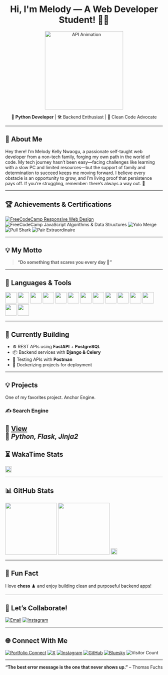 <!-- Melody Kelly Nwaogu | Profile README -->

<h1 align="center">
  Hi, I'm Melody — A Web Developer Student! 👋🐍
</h1>

<p align="center">
  <img src="https://github.com/TAJ2003/TAJ2003/blob/main/api.gif" width="250" alt="API Animation"/>
</p>

<p align="center">
  🚀 <b>Python Developer</b> | 🛠️ Backend Enthusiast | 🌟 Clean Code Advocate
</p>

---

## 🌱 About Me

Hey there! I’m Melody Kelly Nwaogu, a passionate self-taught web developer from a non-tech family, forging my own path in the world of code. My tech journey hasn’t been easy—facing challenges like learning with a slow PC and limited resources—but the support of family and determination to succeed keeps me moving forward. I believe every obstacle is an opportunity to grow, and I’m living proof that persistence pays off. If you’re struggling, remember: there’s always a way out. 🚀

---

## 🏆 Achievements & Certifications

<p>
  <a href="https://freecodecamp.org/certification/melodykellynwaogu/responsive-web-design">
    <img src="https://img.shields.io/badge/FreeCodeCamp-Responsive%20Web%20Design-1abc9c?style=flat-square&logo=freecodecamp&logoColor=white" alt="FreeCodeCamp Responsive Web Design"/>
  </a>
  <img src="https://img.shields.io/badge/FreeCodeCamp-JavaScript%20Algorithms%20%26%20Data%20Structures-323330?style=flat-square&logo=freecodecamp&logoColor=white" alt="FreeCodeCamp JavaScript Algorithms & Data Structures"/>
  <img src="https://img.shields.io/badge/Yolo%20Merge-%F0%9F%9A%80-brightgreen?style=flat-square" alt="Yolo Merge"/>
  <img src="https://img.shields.io/badge/Pull%20Shark-%F0%9F%A6%88-blue?style=flat-square" alt="Pull Shark"/>
  <img src="https://img.shields.io/badge/Pair%20Extraordinaire-%F0%9F%A4%9D-ff69b4?style=flat-square" alt="Pair Extraordinaire"/>
</p>

---

## 💡 My Motto

> <b>“Do something that scares you every day 🎯”</b>

---

## 🧰 Languages & Tools

<p align="left">
  <img src="https://cdn.jsdelivr.net/gh/devicons/devicon/icons/python/python-original.svg" width="36"/>
  <img src="https://cdn.jsdelivr.net/gh/devicons/devicon/icons/javascript/javascript-original.svg" width="36"/>
  <img src="https://cdn.jsdelivr.net/gh/devicons/devicon/icons/html5/html5-original.svg" width="36"/>
  <img src="https://cdn.jsdelivr.net/gh/devicons/devicon/icons/css3/css3-original.svg" width="36"/>
  <img src="https://cdn.jsdelivr.net/gh/devicons/devicon/icons/django/django-plain.svg" width="36"/>
  <img src="https://cdn.jsdelivr.net/gh/devicons/devicon/icons/flask/flask-original.svg" width="36"/>
  <img src="https://cdn.jsdelivr.net/gh/devicons/devicon/icons/fastapi/fastapi-original.svg" width="36"/>
  <img src="https://cdn.jsdelivr.net/gh/devicons/devicon/icons/sqlalchemy/sqlalchemy-original.svg" width="36"/>
  <img src="https://cdn.jsdelivr.net/gh/devicons/devicon/icons/postgresql/postgresql-original.svg" width="36"/>
  <img src="https://cdn.jsdelivr.net/gh/devicons/devicon/icons/sqlite/sqlite-original.svg" width="36"/>
  <img src="https://cdn.jsdelivr.net/gh/devicons/devicon/icons/docker/docker-original.svg" width="36"/>
  <img src="https://cdn.jsdelivr.net/gh/devicons/devicon/icons/git/git-original.svg" width="36"/>
  <img src="https://cdn.jsdelivr.net/gh/devicons/devicon/icons/github/github-original.svg" width="36"/>
  <img src="https://www.vectorlogo.zone/logos/getpostman/getpostman-icon.svg" width="36"/>
</p>

---

## 🚧 Currently Building

- ⚙️ REST APIs using <b>FastAPI</b> + <b>PostgreSQL</b>
- 📦 Backend services with <b>Django & Celery</b>
- 🧪 Testing APIs with <b>Postman</b>
- 🐳 Dockerizing projects for deployment

---

## 💡 Projects 
One of my favorites project.
Anchor Engine.
### ✍️ Search Engine 
🔗 [View](https://meg-browser.onrender.com/)  
📌 *Python, Flask, Jinja2*
---

## ⏳ WakaTime Stats  
<img src="https://wakatime.com/badge/user/1ed5c3b1-015d-4589-8d35-3cd9b5db607a.svg" alt="Wakatime Badge" height="20"/>

---

## 📊 GitHub Stats

<p align="left">
  <img src="https://github-readme-stats.vercel.app/api?username=melodykellynwaogu&show_icons=true&theme=radical" height="165"/>
  <img src="https://github-readme-stats.vercel.app/api/top-langs/?username=melodykellynwaogu&layout=compact&theme=radical" height="165"/>
  <img src="https://img.shields.io/badge/Public%20Repositories-38-blue?style=flat-square" height="20"/>
</p>

---

## 🎯 Fun Fact

I love **chess** ♟️ and enjoy building clean and purposeful backend apps!

---

## 🤝 Let’s Collaborate!

[![Email](https://img.shields.io/badge/Email-Contact-1abc9c?style=flat-square&logo=gmail&logoColor=white)](mailto:kellynwaogumelody@gmail.com)
[![Instagram](https://img.shields.io/badge/Instagram-E4405F?style=flat-square&logo=instagram&logoColor=white)](https://www.instagram.com/melodykellynwaogu_/profilecard/?igsh=aXNrN3B6Y3MxbWIz)

---

## 🌐 Connect With Me

[![Portfolio Connect](https://img.shields.io/badge/Portfolio-Connect-8e44ad?style=flat-square&logo=about-dot-me&logoColor=white)](#)
[![X](https://img.shields.io/badge/X-1DA1F2?style=flat-square&logo=x&logoColor=white)](https://x.com/MelodyKellyN?t=GZdS81yYSapdjeSD8pB_0w&s=09)
[![Instagram](https://img.shields.io/badge/Instagram-E4405F?style=flat-square&logo=instagram&logoColor=white)](https://www.instagram.com/melodykellynwaogu_/profilecard/?igsh=aXNrN3B6Y3MxbWIz)
[![GitHub](https://img.shields.io/badge/GitHub-181717?style=flat-square&logo=github&logoColor=white)](https://github.com/melodykellynwaogu)
[![Bluesky](https://img.shields.io/badge/Bluesky-000000?style=flat-square&logo=bluesky&logoColor=white)](https://bsky.app/profile/melodykellynwaogu.bsky.social)
![Visitor Count](https://visitor-badge.laobi.icu/badge?page_id=melodykellynwaogu.melodykellynwaogu)

---

<p align="center">
  <b>“The best error message is the one that never shows up.”</b> – Thomas Fuchs
</p>
